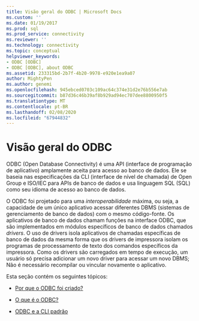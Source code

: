 ```yaml
---
title: Visão geral do ODBC | Microsoft Docs
ms.custom: ''
ms.date: 01/19/2017
ms.prod: sql
ms.prod_service: connectivity
ms.reviewer: ''
ms.technology: connectivity
ms.topic: conceptual
helpviewer_keywords:
- ODBC [ODBC]
- ODBC [ODBC], about ODBC
ms.assetid: 233315bd-2b7f-4b20-9978-e920e1ea9a07
author: MightyPen
ms.author: genemi
ms.openlocfilehash: 945ebced0703c109ac64c374e31d2e76b556e7ab
ms.sourcegitcommit: b87d36c46b39af8b929ad94ec707dee8800950f5
ms.translationtype: MT
ms.contentlocale: pt-BR
ms.lasthandoff: 02/08/2020
ms.locfileid: "67944832"
---
```

# <a name="odbc-overview"></a>Visão geral do ODBC
ODBC (Open Database Connectivity) é uma API (interface de programação de aplicativo) amplamente aceita para acesso ao banco de dados. Ele se baseia nas especificações da CLI (interface de nível de chamada) de Open Group e ISO/IEC para APIs de banco de dados e usa linguagem SQL (SQL) como seu idioma de acesso ao banco de dados.  
  
 O ODBC foi projetado para uma *interoperabilidade* máxima, ou seja, a capacidade de um único aplicativo acessar diferentes DBMS (sistemas de gerenciamento de banco de dados) com o mesmo código-fonte. Os aplicativos de banco de dados chamam funções na interface ODBC, que são implementados em módulos específicos de banco de dados chamados *drivers*. O uso de drivers isola aplicativos de chamadas específicas de banco de dados da mesma forma que os drivers de impressora isolam os programas de processamento de texto dos comandos específicos da impressora. Como os drivers são carregados em tempo de execução, um usuário só precisa adicionar um novo driver para acessar um novo DBMS; Não é necessário recompilar ou vincular novamente o aplicativo.  
  
 Esta seção contém os seguintes tópicos:  
  
-   [Por que o ODBC foi criado?](../../odbc/reference/why-was-odbc-created.md)  
  
-   [O que é o ODBC?](../../odbc/reference/what-is-odbc.md)  
  
-   [ODBC e a CLI padrão](../../odbc/reference/odbc-and-the-standard-cli.md)
